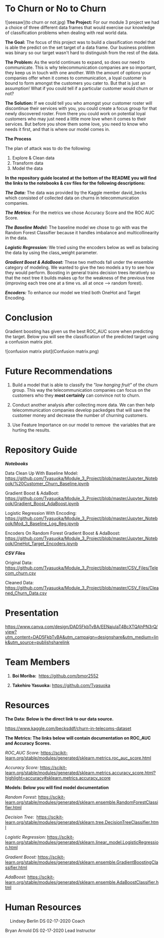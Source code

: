 # To Churn or No to Churn
![seesaw](to churn or not.jpg)
**The Project:** For our module 3 project we had a choice of three different data frames that would exercise our knowledge of classification problems when dealing with real world data.


**The Goal:** The focus of this project was to build a classification model that is able the predict on the set target of a data frame. Our business problem was binary so our target wasn't hard to distinguish from the rest of the data. 


**The Problem:** As the world continues to expand, so does our need to communicate. This is why telecommunication companies are so important, they keep us in touch with one another. With the amount of options your companies offer when it comes to communication, a loyal customer is bound to form amongst the customers you cater to. But that is just an assumption! What if you could tell if a particular customer would churn or not?


**The Solution:** If we could tell you who amongst your customer roster will discontinue their services with you, you could create a focus group for that newly discovered roster. From there you could work on potential loyal customers who may just need a little more love when it comes to their services. But before you show them some love, you need to know who needs it first, and that is where our model comes in.


**The Process**

The plan of attack was to do the following:
1. Explore & Clean data 
2. Transform data 
3. Model the data

**In the repository guide located at the bottom of the README you will find the links to the notebooks & csv files for the following descriptions:**  


***The Data:*** The data was provided by the Kaggle member david_becks which consisted of collected data on churns in telecommunication companies.


***The Metrics:*** For the metrics we chose Accuracy Score and the ROC AUC Score.


***The Baseline Model:*** The baseline model we chose to go with was the Random Forest Classifier because it handles imbalance and multicollinearity in the data. 


***Logistic Regression:*** We tried using the encoders below as well as balacing the data by using the class_weight parameter. 


***Gradient Boost & AdaBoost:***  These two methods fall under the ensemble category of modeling. We wanted to give the two models a try to see how they would perform. Boosting in general trains decision trees iteratively so that the next tree it builds makes up for the weakness of the previous tree (improving each tree one at a time vs. all at once --> random forest).


***Encoders:*** To enhance our model we tried both OneHot and Target Encoding.
  


# Conclusion
Gradient boosting has given us the best ROC_AUC score when predicting the target. Below you will see the classification of the predicted target using a confusion matrix plot.  

![confusion matrix plot](Confusion matrix.png)

# Future Recommendations

1. Build a model that is able to classify the *"low hanging fruit"* of the churn group. This way the telecommunication companies can focus on the customers who they **most certainly** can convince not to churn.  

2. Conduct another analysis after collecting more data. We can then help telecommunication companies develop packedges that will save the customer money and decrease the number of churning customers. 

3. Use Feature Importance on our model to remove  the variables that are hurting the results. 


# Repository Guide

***Notebooks***

Data Clean Up With Baseline Model: https://github.com/Tyasuoka/Module_3_Project/blob/master/Jupyter_Notebook/%20Customer_Churn_Baseline.ipynb

Gradient Boost & AdaBoot: https://github.com/Tyasuoka/Module_3_Project/blob/master/Jupyter_Notebook/Gradient_Boost_AdaBoost.ipynb

Logistic Regression With Encoding: 
https://github.com/Tyasuoka/Module_3_Project/blob/master/Jupyter_Notebook/Mod_3_Baseline_Log_Reg.ipynb

Encoders On Random Forest Gradient Boost & AdaBoost: https://github.com/Tyasuoka/Module_3_Project/blob/master/Jupyter_Notebook/OneHot_Target_Encoders.ipynb

***CSV Files***

Original Data: https://github.com/Tyasuoka/Module_3_Project/blob/master/CSV_Files/Telecom_churn.csv

Cleaned Data: https://github.com/Tyasuoka/Module_3_Project/blob/master/CSV_Files/Cleaned_Churn_Data.csv

# Presentation
https://www.canva.com/design/DAD5FkbTvBA/EENajulaT4BcXTQAhPN3rQ/view?utm_content=DAD5FkbTvBA&utm_campaign=designshare&utm_medium=link&utm_source=publishsharelink


# Team Members 

1. **Boi Moriba:**  https://github.com/bmor2552  

2. **Takehiro Yasuoka:** https://github.com/Tyasuoka


# Resources

**The Data: Below is the direct link to our data source.**

https://www.kaggle.com/becksddf/churn-in-telecoms-dataset


**The Metrics: The links below will contain documentation on ROC_AUC and Accuracy Scores.**
  

*ROC_AUC Score:*  https://scikit-learn.org/stable/modules/generated/sklearn.metrics.roc_auc_score.html
 
 
*Accuracy Score:* https://scikit-learn.org/stable/modules/generated/sklearn.metrics.accuracy_score.html?highlight=accuracy#sklearn.metrics.accuracy_score


**Models: Below you will find model documentation**


*Random Forest:* https://scikit-learn.org/stable/modules/generated/sklearn.ensemble.RandomForestClassifier.html
  
  
*Decision Tree:*  https://scikit-learn.org/stable/modules/generated/sklearn.tree.DecisionTreeClassifier.html
  
  
*Logistic Regression:* https://scikit-learn.org/stable/modules/generated/sklearn.linear_model.LogisticRegression.html 
  
  
*Gradient Boost:* https://scikit-learn.org/stable/modules/generated/sklearn.ensemble.GradientBoostingClassifier.html
  
  
*AdaBoost:* https://scikit-learn.org/stable/modules/generated/sklearn.ensemble.AdaBoostClassifier.html
  
 
 
 # Human Resources 
  
  
Lindsey Berlin DS 02-17-2020 Coach
  
  
Bryan Arnold DS 02-17-2020 Lead Instructor
  
  
